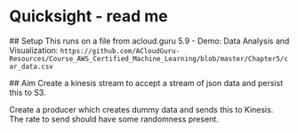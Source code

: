 # Quicksight - read me

## Setup
This runs on a file from acloud.guru 5.9 - Demo: Data Analysis and Visualization:
`https://github.com/ACloudGuru-Resources/Course_AWS_Certified_Machine_Learning/blob/master/Chapter5/car_data.csv`



## Aim
Create a kinesis stream to accept a stream of json data and persist this to S3.


Create a producer which creates dummy data and sends this to Kinesis. The rate to send should have some randomness present.
